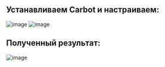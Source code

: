 ## Устанавливаем Carbot и настраиваем:
![image](https://github.com/user-attachments/assets/b5bfe496-9cfc-4fbd-94c7-2bdf57714db1)
![image](https://github.com/user-attachments/assets/7082f72e-8d6d-4d09-b31a-b8294b269843)

## Полученный результат: 
![image](https://github.com/user-attachments/assets/247487d3-e99a-4de0-adc8-28774281e595)
